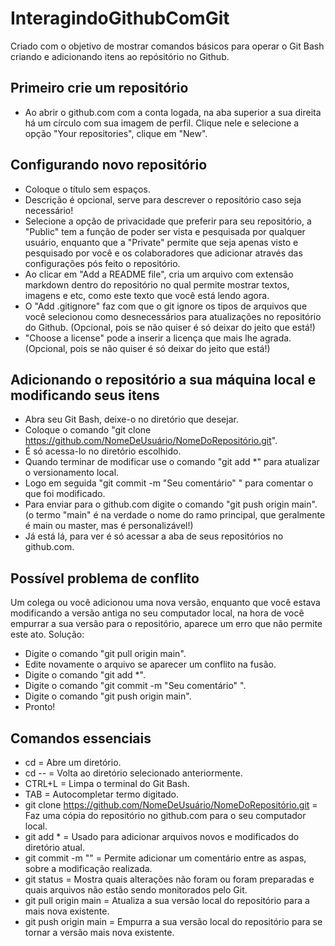 # InteragindoGithubComGit
Criado com o objetivo de mostrar comandos básicos para operar o Git Bash criando e adicionando itens ao repósitório no Github. 



## Primeiro crie um repositório
- Ao abrir o github.com com a conta logada, na aba superior a sua direita há um círculo com sua   imagem de perfil. Clique nele e selecione a opção "Your repositories", clique em "New".


## Configurando novo repositório
- Coloque o título sem espaços.
- Descrição é opcional, serve para descrever o repositório caso seja necessário!
- Selecione a opção de privacidade que preferir para seu repositório, a "Public" tem a função de poder ser vista e pesquisada por qualquer usuário, enquanto que a "Private" permite que seja   apenas visto e pesquisado por você e os colaboradores que adicionar através das configurações pós feito o repositório.
- Ao clicar em "Add a README file", cria um arquivo com extensão markdown dentro do repositório no qual permite mostrar textos, imagens e etc, como este texto que você está lendo agora.
- O "Add .gitignore" faz com que o git ignore os tipos de arquivos que você selecionou como desnecessários para atualizações no repositório do Github. (Opcional, pois se não quiser é só   deixar do jeito que está!) 
- "Choose a license" pode a inserir a licença que mais lhe agrada. (Opcional, pois se não quiser é só deixar do jeito que está!)


## Adicionando o repositório a sua máquina local e modificando seus itens
- Abra seu Git Bash, deixe-o no diretório que desejar.
- Coloque o comando "git clone https://github.com/NomeDeUsuário/NomeDoRepositório.git".
- É só acessa-lo no diretório escolhido.
- Quando terminar de modificar use o comando "git add *" para atualizar o versionamento local.
- Logo em seguida "git commit -m "Seu comentário" " para comentar o que foi modificado.
- Para enviar para o github.com digite o comando "git push origin main". (o termo "main" é na verdade o nome do ramo principal, que geralmente é main ou master, mas é personalizável!)
- Já está lá, para ver é só acessar a aba de seus repositórios no github.com.


## Possível problema de conflito
Um colega ou você adicionou uma nova versão, enquanto que você estava modificando a versão antiga no seu computador local, na hora de você empurrar a sua versão para o repositório, aparece um erro que não permite este ato. Solução: 

- Digite o comando "git pull origin main".
- Edite novamente o arquivo se aparecer um conflito na fusão.
- Digite o comando "git add *".
- Digite o comando "git commit -m "Seu comentário" ".
- Digite o comando "git push origin main".
- Pronto!


## Comandos essenciais
- cd = Abre um diretório.
- cd -- = Volta ao diretório selecionado anteriormente.
- CTRL+L = Limpa o terminal do Git Bash.
- TAB = Autocompletar termo digitado.
- git clone https://github.com/NomeDeUsuário/NomeDoRepositório.git = Faz uma cópia do repositório no github.com para o seu computador local.
- git add * = Usado para adicionar arquivos novos e modificados do diretório atual.
- git commit -m "" = Permite adicionar um comentário entre as aspas, sobre a modificação realizada.
- git status = Mostra quais alterações não foram ou foram preparadas e quais arquivos não estão sendo monitorados pelo Git.
- git pull origin main = Atualiza a sua versão local do repositório para a mais nova existente. 
- git push origin main = Empurra a sua versão local do repositório para se tornar a versão mais nova existente. 
